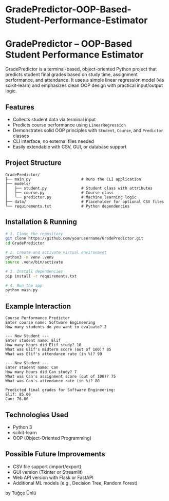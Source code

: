 # GradePredictor-OOP-Based-Student-Performance-Estimator

# GradePredictor – OOP-Based Student Performance Estimator

GradePredictor is a terminal-based, object-oriented Python project that predicts student final grades based on study time, assignment performance, and attendance. It uses a simple linear regression model (via scikit-learn) and emphasizes clean OOP design with practical input/output logic.

## Features

- Collects student data via terminal input
- Predicts course performance using `LinearRegression`
- Demonstrates solid OOP principles with `Student`, `Course`, and `Predictor` classes
- CLI interface, no external files needed
- Easily extendable with CSV, GUI, or database support

## Project Structure

```
GradePredictor/
├── main.py                      # Runs the CLI application
├── models/
│   ├── student.py               # Student class with attributes
│   ├── course.py                # Course class
│   └── predictor.py             # Machine learning logic
├── data/                        # Placeholder for optional CSV files
└── requirements.txt             # Python dependencies
```

## Installation & Running

```bash
# 1. Clone the repository
git clone https://github.com/yourusername/GradePredictor.git
cd GradePredictor

# 2. Create and activate virtual environment
python3 -m venv .venv
source .venv/bin/activate

# 3. Install dependencies
pip install -r requirements.txt

# 4. Run the app
python main.py
```

## Example Interaction

```
Course Performance Predictor
Enter course name: Software Engineering
How many students do you want to evaluate? 2

--- New Student ---
Enter student name: Elif
How many hours did Elif study? 10
What was Elif's midterm score (out of 100)? 85
What was Elif's attendance rate (in %)? 90

--- New Student ---
Enter student name: Can
How many hours did Can study? 7
What was Can's assignment score (out of 100)? 75
What was Can's attendance rate (in %)? 80

Predicted final grades for Software Engineering:
Elif: 85.00
Can: 76.00
```

## Technologies Used

- Python 3
- scikit-learn
- OOP (Object-Oriented Programming)

## Possible Future Improvements

- CSV file support (import/export)
- GUI version (Tkinter or Streamlit)
- Web API version with Flask or FastAPI
- Additional ML models (e.g., Decision Tree, Random Forest)

 by Tuğçe Ünlü
